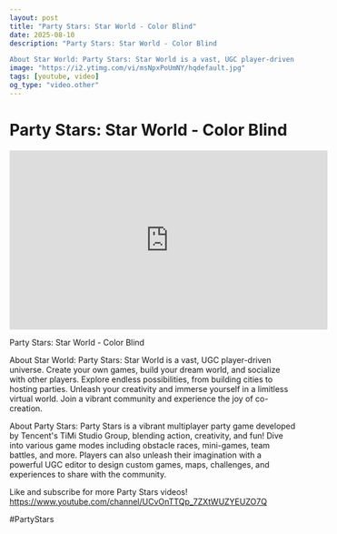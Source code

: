 ```yaml
---
layout: post
title: "Party Stars: Star World - Color Blind"
date: 2025-08-10
description: "Party Stars: Star World - Color Blind

About Star World: Party Stars: Star World is a vast, UGC player-driven universe. Create your own games, build you..."
image: "https://i2.ytimg.com/vi/msNpxPoUmNY/hqdefault.jpg"
tags: [youtube, video]
og_type: "video.other"
---
```


<script type="application/ld+json">
{
  "@context": "http://schema.org",
  "@type": "VideoObject",
  "name": "Party Stars: Star World - Color Blind",
  "description": "Party Stars: Star World - Color Blind\n\nAbout Star World: Party Stars: Star World is a vast, UGC player-driven universe. Create your own games, build your dream world, and socialize with other players. Explore endless possibilities, from building cities to hosting parties. Unleash your creativity and immerse yourself in a limitless virtual world. Join a vibrant community and experience the joy of co-creation.\n\nAbout Party Stars: Party Stars is a vibrant multiplayer party game developed by Tencent's TiMi Studio Group, blending action, creativity, and fun! Dive into various game modes including obstacle races, mini-games, team battles, and more. Players can also unleash their imagination with a powerful UGC editor to design custom games, maps, challenges, and experiences to share with the community.\n\nLike and subscribe for more Party Stars videos! https://www.youtube.com/channel/UCvOnTTQp_7ZXtWUZYEUZO7Q\n\n#PartyStars",
  "thumbnailUrl": "https://i2.ytimg.com/vi/msNpxPoUmNY/hqdefault.jpg",
  "uploadDate": "2025-08-10T09:01:06",
  "embedUrl": "https://www.youtube.com/embed/msNpxPoUmNY",
  "publisher": {
    "@type": "Person",
    "name": "Celo Zaga"
  },
  "mainEntityOfPage": {
    "@type": "WebPage",
    "@id": "https://celozaga.github.io/2025/08/10/party-stars:-star-world---color-blind-msNpxPoUmNY.html"
  },
  "duration": "PT0M0S"
}
</script>

<script type="application/ld+json">
{
  "@context": "http://schema.org",
  "@type": "BlogPosting",
  "headline": "Party Stars: Star World - Color Blind",
  "image": "https://i2.ytimg.com/vi/msNpxPoUmNY/hqdefault.jpg",
  "publisher": {
    "@type": "Person",
    "name": "Celo Zaga"
  },
  "url": "https://celozaga.github.io/2025/08/10/party-stars:-star-world---color-blind-msNpxPoUmNY.html",
  "datePublished": "2025-08-10T09:01:06",
  "dateCreated": "2025-08-10T09:01:06",
  "dateModified": "2025-08-10T09:01:06",
  "description": "Party Stars: Star World - Color Blind\n\nAbout Star World: Party Stars: Star World is a vast, UGC player-driven universe. Create your own games, build you...",
  "author": {
    "@type": "Person",
    "name": "Celo Zaga"
  },
  "mainEntityOfPage": {
    "@type": "WebPage",
    "@id": "https://celozaga.github.io/2025/08/10/party-stars:-star-world---color-blind-msNpxPoUmNY.html"
  }
}
</script>

<h1 class="youtube-post-title">Party Stars: Star World - Color Blind</h1>

<iframe width="560" height="315" src="https://www.youtube.com/embed/msNpxPoUmNY" class="youtube-post-embed" frameborder="0" allowfullscreen></iframe>

<p class="youtube-post-description">Party Stars: Star World - Color Blind

About Star World: Party Stars: Star World is a vast, UGC player-driven universe. Create your own games, build your dream world, and socialize with other players. Explore endless possibilities, from building cities to hosting parties. Unleash your creativity and immerse yourself in a limitless virtual world. Join a vibrant community and experience the joy of co-creation.

About Party Stars: Party Stars is a vibrant multiplayer party game developed by Tencent's TiMi Studio Group, blending action, creativity, and fun! Dive into various game modes including obstacle races, mini-games, team battles, and more. Players can also unleash their imagination with a powerful UGC editor to design custom games, maps, challenges, and experiences to share with the community.

Like and subscribe for more Party Stars videos! https://www.youtube.com/channel/UCvOnTTQp_7ZXtWUZYEUZO7Q

#PartyStars</p>
